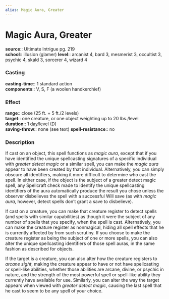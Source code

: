```yaml
---
alias: Magic Aura, Greater
---
```


# Magic Aura, Greater 

**source**:: Ultimate Intrigue pg. 219  
**school**:: illusion (glamer)
**level**:: arcanist 4, bard 3, mesmerist 3, occultist 3, psychic 4, skald 3, sorcerer 4, wizard 4

### Casting 

**casting-time**:: 1 standard action  
**components**:: V, S, F (a woolen handkerchief)

### Effect 

**range**:: close (25 ft. + 5 ft./2 levels)  
**target**:: one creature, or one object weighting up to 20 lbs./level  
**duration**:: 1 day/level (D)  
**saving-throw**:: none (see text)
**spell-resistance**:: no

### Description 

If cast on an object, this spell functions as *magic aura*, except that if you have identified the unique spellcasting signatures of a specific individual with *greater detect magic* or a similar spell, you can make the *magic aura* appear to have been created by that individual. Alternatively, you can simply obscure all identifiers, making it more difficult to determine who cast the spell. In either case, if the object is the subject of a greater detect magic spell, any Spellcraft check made to identify the unique spellcasting identifiers of the aura automatically produce the result you chose unless the observer disbelieves the spell with a successful Will save (as with *magic aura*, however, detect spells don’t grant a save to disbelieve).  
  
If cast on a creature, you can make that creature register to detect spells (and spells with similar capabilities) as though it were the subject of any number of spells that you specify, when the spell is cast. Alternatively, you can make the creature register as nonmagical, hiding all spell effects that he is currently affected by from such scrutiny. If you choose to make the creature register as being the subject of one or more spells, you can also alter the unique spellcasting identifiers of those spell auras, in the same fashion as described for objects.  
  
If the target is a creature, you can also alter how the creature registers to *arcane sight*, making the creature appear to have or not have spellcasting or spell-like abilities, whether those abilities are arcane, divine, or psychic in nature, and the strength of the most powerful spell or spell-like ability they currently have available for use. Similarly, you can alter the way the target appears when viewed with *greater detect magic*, causing the last spell that he cast to seem to be any spell of your choice.

